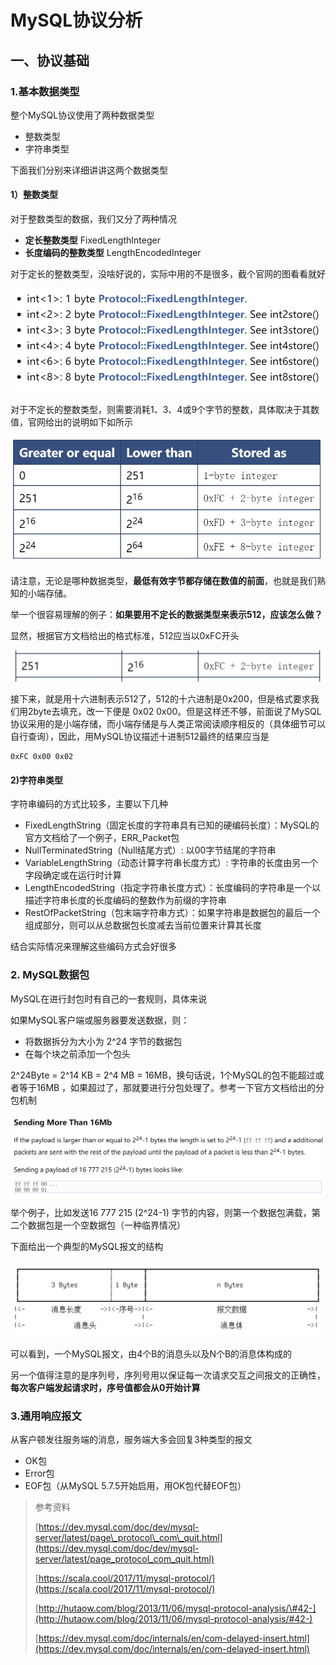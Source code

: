 # MySQL协议分析

## 一、协议基础

### 1.基本数据类型

整个MySQL协议使用了两种数据类型

* 整数类型
* 字符串类型

下面我们分别来详细讲讲这两个数据类型

#### 1）整数类型

对于整数类型的数据，我们又分了两种情况

* **定长整数类型** FixedLengthInteger
* **长度编码的整数类型** LengthEncodedInteger

对于定长的整数类型，没啥好说的，实际中用的不是很多，截个官网的图看看就好

![&#x5B9A;&#x957F;&#x6574;&#x6570;&#x7C7B;&#x578B;](../.gitbook/assets/image%20%287%29.png)

对于不定长的整数类型，则需要消耗1、3、4或9个字节的整数，具体取决于其数值，官网给出的说明如下如所示

![&#x957F;&#x5EA6;&#x7F16;&#x7801;&#x7684;&#x6574;&#x6570;&#x7C7B;&#x578B;](../.gitbook/assets/image%20%286%29.png)

请注意，无论是哪种数据类型，**最低有效字节都存储在数值的前面**，也就是我们熟知的小端存储。

举一个很容易理解的例子：**如果要用不定长的数据类型来表示512，应该怎么做？**

显然，根据官方文档给出的格式标准，512应当以0xFC开头

![](../.gitbook/assets/image%20%282%29.png)

接下来，就是用十六进制表示512了，512的十六进制是0x200，但是格式要求我们用2byte去填充，改一下便是 0x02 0x00。但是这样还不够，前面说了MySQL协议采用的是小端存储，而小端存储是与人类正常阅读顺序相反的（具体细节可以自行查询），因此，用MySQL协议描述十进制512最终的结果应当是

```text
0xFC 0x00 0x02
```

#### 2\)字符串类型

字符串编码的方式比较多，主要以下几种

* FixedLengthString（固定长度的字符串具有已知的硬编码长度）：MySQL的官方文档给了一个例子，ERR\_Packet包
* NullTerminatedString（Null结尾方式）:  以00字节结尾的字符串
* VariableLengthString（动态计算字符串长度方式）: 字符串的长度由另一个字段确定或在运行时计算
* LengthEncodedString（指定字符串长度方式）：长度编码的字符串是一个以描述字符串长度的长度编码的整数作为前缀的字符串
* RestOfPacketString（包末端字符串方式）：如果字符串是数据包的最后一个组成部分，则可以从总数据包长度减去当前位置来计算其长度

结合实际情况来理解这些编码方式会好很多

### 2. MySQL数据包

MySQL在进行封包时有自己的一套规则，具体来说

如果MySQL客户端或服务器要发送数据，则：

* 将数据拆分为大小为 2^24 字节的数据包
* 在每个块之前添加一个包头

2^24Byte = 2^14 KB = 2^4 MB = 16MB，换句话说，1个MySQL的包不能超过或者等于16MB ，如果超过了，那就要进行分包处理了。参考一下官方文档给出的分包机制

![&#x5B98;&#x65B9;&#x5206;&#x5305;&#x673A;&#x5236;](../.gitbook/assets/image%20%285%29.png)

举个例子，比如发送16 777 215 \(2^24-1\) 字节的内容，则第一个数据包满载，第二个数据包是一个空数据包（一种临界情况）

下面给出一个典型的MySQL报文的结构

![&#x4E00;&#x4E2A;&#x5178;&#x578B;&#x7684;MySQL&#x62A5;&#x6587;](../.gitbook/assets/image%20%283%29.png)

可以看到，一个MySQL报文，由4个B的消息头以及N个B的消息体构成的

另一个值得注意的是序列号，序列号用以保证每一次请求交互之间报文的正确性，**每次客户端发起请求时，序号值都会从0开始计算**

### **3.通用响应报文**

从客户顿发往服务端的消息，服务端大多会回复3种类型的报文

* OK包
* Error包
* EOF包（从MySQL 5.7.5开始启用，用OK包代替EOF包）

> 参考资料
>
> [https://dev.mysql.com/doc/dev/mysql-server/latest/page\_protocol\_com\_quit.html](https://dev.mysql.com/doc/dev/mysql-server/latest/page_protocol_com_quit.html)
>
> [https://scala.cool/2017/11/mysql-protocol/](https://scala.cool/2017/11/mysql-protocol/)
>
> [http://hutaow.com/blog/2013/11/06/mysql-protocol-analysis/\#42-](http://hutaow.com/blog/2013/11/06/mysql-protocol-analysis/#42-)
>
> [https://dev.mysql.com/doc/internals/en/com-delayed-insert.html](https://dev.mysql.com/doc/internals/en/com-delayed-insert.html)


